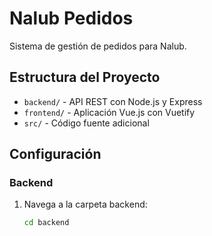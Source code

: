 # Nalub Pedidos

Sistema de gestión de pedidos para Nalub.

## Estructura del Proyecto

- `backend/` - API REST con Node.js y Express
- `frontend/` - Aplicación Vue.js con Vuetify
- `src/` - Código fuente adicional

## Configuración

### Backend

1. Navega a la carpeta backend:
   ```bash
   cd backend